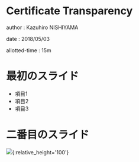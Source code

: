 # Certificate Transparency

author
:   Kazuhiro NISHIYAMA

date
:   2018/05/03

allotted-time
:   15m


# 最初のスライド

* 項目1
* 項目2
* 項目3

# 二番目のスライド

![](https://raw.github.com/rabbit-shocker/rabbit/master/sample/lavie.png){:relative_height='100'}
